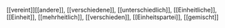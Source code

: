 [[vereint]][[andere]], [[verschiedene]], [[unterschiedlich]], [[Einheitliche]], [[Einheit]], [[mehrheitlich]], [[verschieden]], [[Einheitspartei]], [[gemischt]]